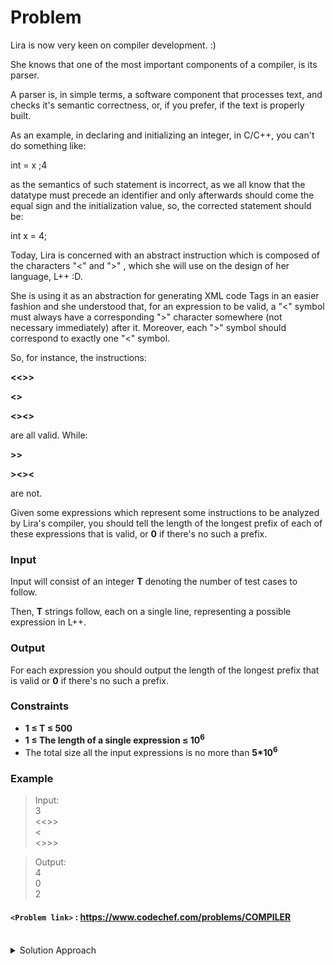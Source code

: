 # Problem
Lira is now very keen on compiler development. :)

She knows that one of the most important components of a compiler, is its parser.

A parser is, in simple terms, a software component that processes text, and checks it's semantic correctness, or, if you prefer, if the text is properly built.

As an example, in declaring and initializing an integer, in C/C++, you can't do something like:

int = x ;4

as the semantics of such statement is incorrect, as we all know that the datatype must precede an identifier and only afterwards should come the equal sign and the initialization value, so, the corrected statement should be:

int x = 4;

Today, Lira is concerned with an abstract instruction which is composed of the characters "<" and ">" , which she will use on the design of her language, L++ :D.

She is using it as an abstraction for generating XML code Tags in an easier fashion and she understood that, for an expression to be valid, a "<" symbol must always have a corresponding ">" character somewhere (not necessary immediately) after it. Moreover, each ">" symbol should correspond to exactly one "<" symbol.

So, for instance, the instructions:

**<<>>**

**<>**

**<><>**

are all valid. While:

**>>**

**><><**

are not.

Given some expressions which represent some instructions to be analyzed by Lira's compiler, you should tell the length of the longest prefix of each of these expressions that is valid, or **0** if there's no such a prefix.

### Input
Input will consist of an integer **T** denoting the number of test cases to follow.

Then, **T** strings follow, each on a single line, representing a possible expression in L++.

### Output
For each expression you should output the length of the longest prefix that is valid or **0** if there's no such a prefix.

### Constraints
* **1 ≤ T ≤ 500**
* **1 ≤ The length of a single expression ≤ 10<sup>6</sup>**
* The total size all the input expressions is no more than **5*10<sup>6</sup>**

### Example
>Input:<br/>
3<br/>
<<>><br/>
><<br/>
<>>><br/>

>Output:<br/>
4<br/>
0<br/>
2<br/>

#### `<Problem link>` : <https://www.codechef.com/problems/COMPILER>
<br/>
<details>
  <summary>Solution Approach</summary>
  
  ######
  
  All the `<` that meet a `>` from the start will fall under the longest regular prefix length.
  A output for string such as `<<<>>` is 0 as the first `<` is alone.
  
  We can use a stack to store `<`.
  While processing the input when we encounter `>` we update cntgt. When cntgt is equal to stack size we pop all the elements from the stack and increment ans by 2 as well as reset cntgt.
  If stack is empty and input is `>` then we can stop processing the string.
  
  ### References
  
  >https://discuss.codechef.com/t/compiler-editorial/5377 (Refer for solution without stack)<br/>
  
</details>
